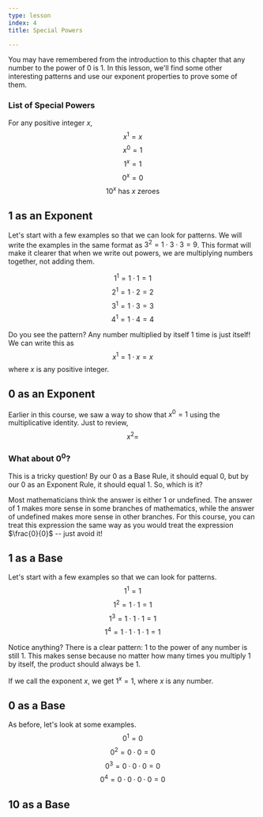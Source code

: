```yaml
---
type: lesson
index: 4
title: Special Powers

---
```


You may have remembered from the introduction to this chapter that any number to the power of $0$ is $1$. In this lesson, we'll find some other interesting patterns and use our exponent properties to prove some of them. 

### List of Special Powers
For any positive integer $x$,
$$x^1=x$$
$$x^0=1$$
$$1^x=1$$
$$0^x=0$$
$$\text{$10^x$ has $x$ zeroes}$$


## $1$ as an Exponent
Let's start with a few examples so that we can look for patterns. We will write the examples in the same format as $3^2=1\cdot3\cdot3=9$. This format will make it clearer that when we write out powers, we are multiplying numbers together, not adding them. 

$$1^1=1\cdot1=1$$
$$2^1=1\cdot2=2$$
$$3^1=1\cdot3=3$$
$$4^1=1\cdot4=4$$

Do you see the pattern? Any number multiplied by itself $1$ time is just itself! We can write this as
$$x^1=1\cdot x = x$$
where $x$ is any positive integer.

## $0$ as an Exponent
Earlier in this course, we saw a way to show that $x^0=1$ using the multiplicative identity. Just to review, 
$$x^2=$$

### What about $0^0$?
This is a tricky question! By our $0$ as a Base Rule, it should equal $0$, but by our $0$ as an Exponent Rule, it should equal $1$. So, which is it? 

Most mathematicians think the answer is either $1$ or $\text{undefined}$. The answer of $1$ makes more sense in some branches of mathematics, while the answer of $\text{undefined}$ makes more sense in other branches. For this course, you can treat this expression the same way as you would treat the expression $\frac{0}{0}$ -- just avoid it!

## $1$ as a Base
Let's start with a few examples so that we can look for patterns. 
$$1^1=1$$
$$1^2=1\cdot1=1$$
$$1^3=1\cdot1\cdot1=1$$
$$1^4=1\cdot1\cdot1\cdot1=1$$

Notice anything? There is a clear pattern: $1$ to the power of any number is still $1$. This makes sense because no matter how many times you multiply $1$ by itself, the product should always be $1$. 

If we call the exponent $x$, we get
$1^x=1$, where $x$ is any number. 

## $0$ as a Base

As before, let's look at some examples.
$$0^1=0$$
$$0^2=0\cdot 0=0$$
$$0^3=0\cdot 0\cdot 0=0$$
$$0^4=0\cdot 0\cdot 0\cdot 0=0$$

## $10$ as a Base
<!--stackedit_data:
eyJoaXN0b3J5IjpbMTQyNDAxMTA4OCwtMjc4Mjg2MjA3LDg5Nj
Q5MDI5MSwtMTA4NDAyMjAzNiwxMzA1MzQxODI1XX0=
-->